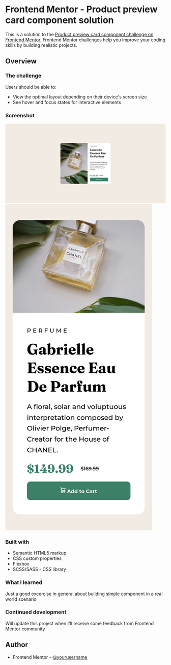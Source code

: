 # Frontend Mentor - Product preview card component solution

This is a solution to the [Product preview card component challenge on Frontend Mentor](https://www.frontendmentor.io/challenges/product-preview-card-component-GO7UmttRfa). Frontend Mentor challenges help you improve your coding skills by building realistic projects.

## Overview

### The challenge

Users should be able to:

- View the optimal layout depending on their device's screen size
- See hover and focus states for interactive elements

### Screenshot

![Desktop](./screenshot.png)
![Mobile](./mobile.png)

### Built with

- Semantic HTML5 markup
- CSS custom properties
- Flexbox
- SCSS/SASS - CSS library

### What I learned

Just a good excercise in general about building simple component in a real world scenario

### Continued development

Will update this project when I'll receive some feedback from Frontend Mentor community

## Author

- Frontend Mentor - [@yourusername](https://www.frontendmentor.io/profile/augustaspocius)
